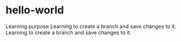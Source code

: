 # hello-world
Learning purpose
Learning to create a branch and save changes to it.
Learning to create a branch and save changes to it.
